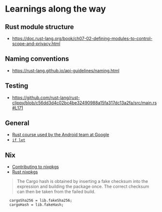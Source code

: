 # Learnings along the way

## Rust module structure

- <https://doc.rust-lang.org/book/ch07-02-defining-modules-to-control-scope-and-privacy.html>

## Naming conventions

- <https://rust-lang.github.io/api-guidelines/naming.html>

## Testing

- <https://github.com/rust-lang/rust-clippy/blob/c56dd3d4c02bc4be32490988a15fa317dc13a2fa/src/main.rs#L171>

## General

- [Rust course used by the Android team at Google](https://github.com/google/comprehensive-rust/tree/main)
- [`if let`](https://doc.rust-lang.org/rust-by-example/flow_control/if_let.html)

## Nix

- [Contributing to nixpkgs](https://floxdev.com/blog/nixpkgs-contribution)
- [Rust nixpkgs](https://ryantm.github.io/nixpkgs/languages-frameworks/rust/)
> The Cargo hash is obtained by inserting a fake checksum into the expression and
> building the package once. The correct checksum can then be taken from the
> failed build.

```
  cargoSha256 = lib.fakeSha256;
  cargoHash = lib.fakeHash;
```
